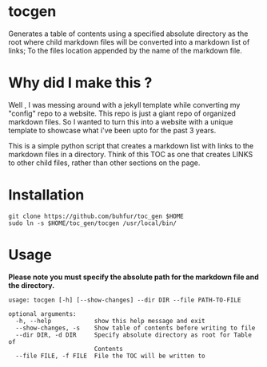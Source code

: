 
# tocgen
Generates a table of contents using a specified absolute directory as the root where child markdown files will be converted into a markdown list of links; To the files location appended by the name of the markdown file. 

# Why did I make this ? 

Well , I was messing around with a jekyll template while converting my "config" repo to a website. This repo is just a giant repo of organized markdown files. So I wanted to turn this into a website with a unique template to showcase what i've been upto for the past 3 years.


This is a simple python script that creates a markdown list with links to the markdown files in a directory. Think of this TOC as one that creates LINKS to other child files, rather than other sections on the page.


# Installation 

```
git clone https://github.com/buhfur/toc_gen $HOME
sudo ln -s $HOME/toc_gen/tocgen /usr/local/bin/

```


# Usage 

**Please note you must specify the absolute path for the markdown file and the directory.**


```
usage: tocgen [-h] [--show-changes] --dir DIR --file PATH-TO-FILE

optional arguments:
  -h, --help            show this help message and exit
  --show-changes, -s    Show table of contents before writing to file
  --dir DIR, -d DIR     Specify absolute directory as root for Table of
                        Contents
  --file FILE, -f FILE  File the TOC will be written to

```
